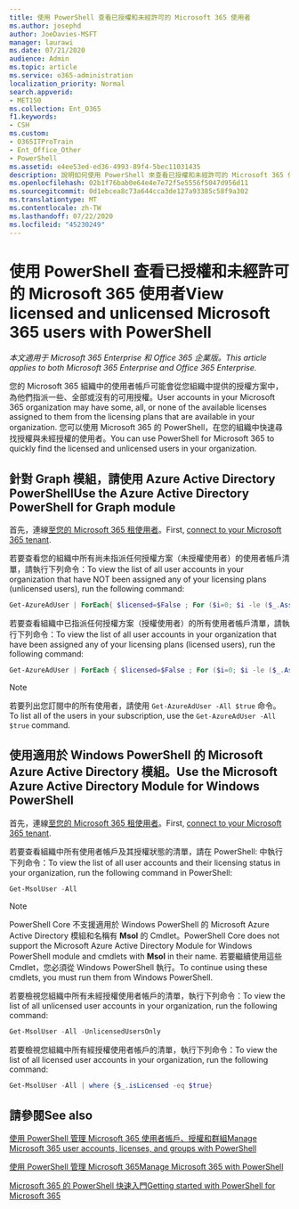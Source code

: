 ```yaml
---
title: 使用 PowerShell 查看已授權和未經許可的 Microsoft 365 使用者
ms.author: josephd
author: JoeDavies-MSFT
manager: laurawi
ms.date: 07/21/2020
audience: Admin
ms.topic: article
ms.service: o365-administration
localization_priority: Normal
search.appverid:
- MET150
ms.collection: Ent_O365
f1.keywords:
- CSH
ms.custom:
- O365ITProTrain
- Ent_Office_Other
- PowerShell
ms.assetid: e4ee53ed-ed36-4993-89f4-5bec11031435
description: 說明如何使用 PowerShell 來查看已授權和未經許可的 Microsoft 365 使用者帳戶。
ms.openlocfilehash: 02b1f76bab0e64e4e7e72f5e5556f5047d956d11
ms.sourcegitcommit: 0d1ebcea8c73a644cca3de127a93385c58f9a302
ms.translationtype: MT
ms.contentlocale: zh-TW
ms.lasthandoff: 07/22/2020
ms.locfileid: "45230249"
---
```

# <a name="view-licensed-and-unlicensed-microsoft-365-users-with-powershell"></a><span data-ttu-id="4de39-103">使用 PowerShell 查看已授權和未經許可的 Microsoft 365 使用者</span><span class="sxs-lookup"><span data-stu-id="4de39-103">View licensed and unlicensed Microsoft 365 users with PowerShell</span></span>

<span data-ttu-id="4de39-104">*本文適用于 Microsoft 365 Enterprise 和 Office 365 企業版。*</span><span class="sxs-lookup"><span data-stu-id="4de39-104">*This article applies to both Microsoft 365 Enterprise and Office 365 Enterprise.*</span></span>

<span data-ttu-id="4de39-105">您的 Microsoft 365 組織中的使用者帳戶可能會從您組織中提供的授權方案中，為他們指派一些、全部或沒有的可用授權。</span><span class="sxs-lookup"><span data-stu-id="4de39-105">User accounts in your Microsoft 365 organization may have some, all, or none of the available licenses assigned to them from the licensing plans that are available in your organization.</span></span> <span data-ttu-id="4de39-106">您可以使用 Microsoft 365 的 PowerShell，在您的組織中快速尋找授權與未經授權的使用者。</span><span class="sxs-lookup"><span data-stu-id="4de39-106">You can use PowerShell for Microsoft 365 to quickly find the licensed and unlicensed users in your organization.</span></span>

## <a name="use-the-azure-active-directory-powershell-for-graph-module"></a><span data-ttu-id="4de39-107">針對 Graph 模組，請使用 Azure Active Directory PowerShell</span><span class="sxs-lookup"><span data-stu-id="4de39-107">Use the Azure Active Directory PowerShell for Graph module</span></span>

<span data-ttu-id="4de39-108">首先，連線[至您的 Microsoft 365 租使用者](connect-to-office-365-powershell.md#connect-with-the-azure-active-directory-powershell-for-graph-module)。</span><span class="sxs-lookup"><span data-stu-id="4de39-108">First, [connect to your Microsoft 365 tenant](connect-to-office-365-powershell.md#connect-with-the-azure-active-directory-powershell-for-graph-module).</span></span>
 
<span data-ttu-id="4de39-109">若要查看您的組織中所有尚未指派任何授權方案（未授權使用者）的使用者帳戶清單，請執行下列命令：</span><span class="sxs-lookup"><span data-stu-id="4de39-109">To view the list of all user accounts in your organization that have NOT been assigned any of your licensing plans (unlicensed users), run the following command:</span></span>
  
```powershell
Get-AzureAdUser | ForEach{ $licensed=$False ; For ($i=0; $i -le ($_.AssignedLicenses | Measure).Count ; $i++) { If( [string]::IsNullOrEmpty(  $_.AssignedLicenses[$i].SkuId ) -ne $True) { $licensed=$true } } ; If( $licensed -eq $false) { Write-Host $_.UserPrincipalName} }
```

<span data-ttu-id="4de39-110">若要查看組織中已指派任何授權方案（授權使用者）的所有使用者帳戶清單，請執行下列命令：</span><span class="sxs-lookup"><span data-stu-id="4de39-110">To view the list of all user accounts in your organization that have been assigned any of your licensing plans (licensed users), run the following command:</span></span>
  
```powershell
Get-AzureAdUser | ForEach { $licensed=$False ; For ($i=0; $i -le ($_.AssignedLicenses | Measure).Count ; $i++) { If( [string]::IsNullOrEmpty(  $_.AssignedLicenses[$i].SkuId ) -ne $True) { $licensed=$true } } ; If( $licensed -eq $true) { Write-Host $_.UserPrincipalName} }
```

>[!Note]
><span data-ttu-id="4de39-111">若要列出您訂閱中的所有使用者，請使用 `Get-AzureAdUser -All $true` 命令。</span><span class="sxs-lookup"><span data-stu-id="4de39-111">To list all of the users in your subscription, use the `Get-AzureAdUser -All $true` command.</span></span>
>

## <a name="use-the-microsoft-azure-active-directory-module-for-windows-powershell"></a><span data-ttu-id="4de39-112">使用適用於 Windows PowerShell 的 Microsoft Azure Active Directory 模組。</span><span class="sxs-lookup"><span data-stu-id="4de39-112">Use the Microsoft Azure Active Directory Module for Windows PowerShell</span></span>

<span data-ttu-id="4de39-113">首先，連線[至您的 Microsoft 365 租使用者](connect-to-office-365-powershell.md#connect-with-the-microsoft-azure-active-directory-module-for-windows-powershell)。</span><span class="sxs-lookup"><span data-stu-id="4de39-113">First, [connect to your Microsoft 365 tenant](connect-to-office-365-powershell.md#connect-with-the-microsoft-azure-active-directory-module-for-windows-powershell).</span></span>

<span data-ttu-id="4de39-114">若要查看組織中所有使用者帳戶及其授權狀態的清單，請在 PowerShell: 中執行下列命令：</span><span class="sxs-lookup"><span data-stu-id="4de39-114">To view the list of all user accounts and their licensing status in your organization, run the following command in PowerShell:</span></span>
  
```powershell
Get-MsolUser -All
```

>[!Note]
><span data-ttu-id="4de39-115">PowerShell Core 不支援適用於 Windows PowerShell 的 Microsoft Azure Active Directory 模組和名稱有 **Msol** 的 Cmdlet。</span><span class="sxs-lookup"><span data-stu-id="4de39-115">PowerShell Core does not support the Microsoft Azure Active Directory Module for Windows PowerShell module and cmdlets with **Msol** in their name.</span></span> <span data-ttu-id="4de39-116">若要繼續使用這些 Cmdlet，您必須從 Windows PowerShell 執行。</span><span class="sxs-lookup"><span data-stu-id="4de39-116">To continue using these cmdlets, you must run them from Windows PowerShell.</span></span>
>

<span data-ttu-id="4de39-117">若要檢視您組織中所有未經授權使用者帳戶的清單，執行下列命令：</span><span class="sxs-lookup"><span data-stu-id="4de39-117">To view the list of all unlicensed user accounts in your organization, run the following command:</span></span>
  
```powershell
Get-MsolUser -All -UnlicensedUsersOnly
```

<span data-ttu-id="4de39-118">若要檢視您組織中所有經授權使用者帳戶的清單，執行下列命令：</span><span class="sxs-lookup"><span data-stu-id="4de39-118">To view the list of all licensed user accounts in your organization, run the following command:</span></span>
  
```powershell
Get-MsolUser -All | where {$_.isLicensed -eq $true}
```

## <a name="see-also"></a><span data-ttu-id="4de39-119">請參閱</span><span class="sxs-lookup"><span data-stu-id="4de39-119">See also</span></span>

[<span data-ttu-id="4de39-120">使用 PowerShell 管理 Microsoft 365 使用者帳戶、授權和群組</span><span class="sxs-lookup"><span data-stu-id="4de39-120">Manage Microsoft 365 user accounts, licenses, and groups with PowerShell</span></span>](manage-user-accounts-and-licenses-with-office-365-powershell.md)
  
[<span data-ttu-id="4de39-121">使用 PowerShell 管理 Microsoft 365</span><span class="sxs-lookup"><span data-stu-id="4de39-121">Manage Microsoft 365 with PowerShell</span></span>](manage-office-365-with-office-365-powershell.md)
  
[<span data-ttu-id="4de39-122">Microsoft 365 的 PowerShell 快速入門</span><span class="sxs-lookup"><span data-stu-id="4de39-122">Getting started with PowerShell for Microsoft 365</span></span>](getting-started-with-office-365-powershell.md)
